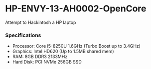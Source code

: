 # HP-ENVY-13-AH0002-OpenCore
Attempt to Hackintosh a HP laptop

### Specifications

* Processor: Core i5-8250U 1.6GHz (Turbo Boost up to 3.4GHz)
* Graphics: Intel HD620 (Up to 1.5MB shared mem)
* RAM: 8GB DDR3 2133MHz
* Hard Disk: PCI NVMe 256GB SSD


